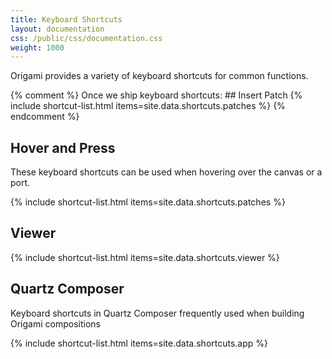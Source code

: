 ```yaml
---
title: Keyboard Shortcuts
layout: documentation
css: /public/css/documentation.css
weight: 1000
---
```


Origami provides a variety of keyboard shortcuts for common functions.

{% comment %} Once we ship keyboard shortcuts:
	## Insert Patch
	{% include shortcut-list.html items=site.data.shortcuts.patches %}
{% endcomment %}

## Hover and Press

These keyboard shortcuts can be used when hovering over the canvas or a port.

{% include shortcut-list.html items=site.data.shortcuts.patches %}

## Viewer

{% include shortcut-list.html items=site.data.shortcuts.viewer %}

## Quartz Composer

Keyboard shortcuts in Quartz Composer frequently used when building Origami compositions

{% include shortcut-list.html items=site.data.shortcuts.app %}

